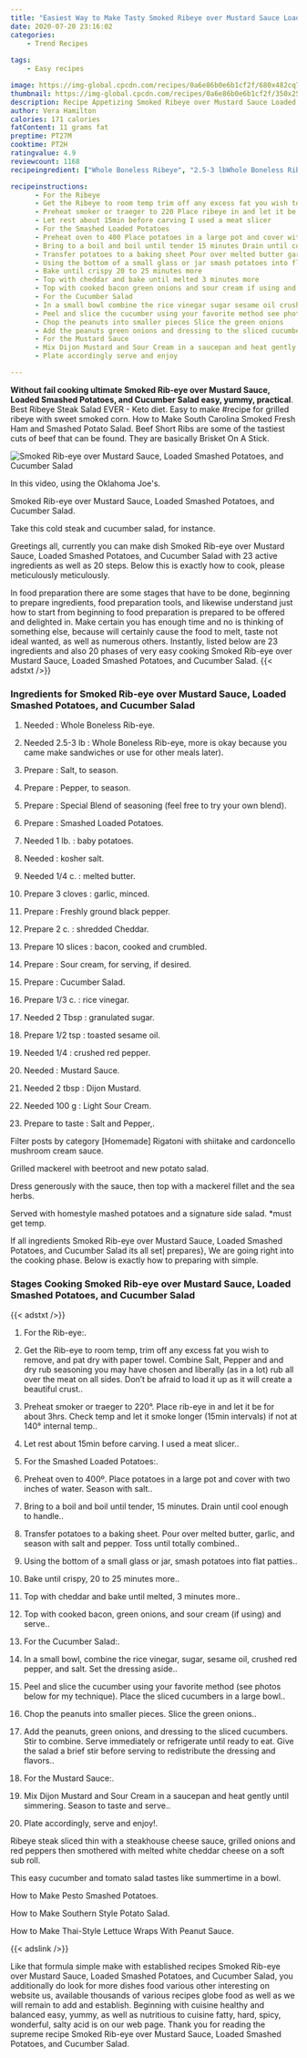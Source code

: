 ```yaml
---
title: "Easiest Way to Make Tasty Smoked Ribeye over Mustard Sauce Loaded Smashed Potatoes and Cucumber Salad"
date: 2020-07-20 23:16:02
categories:
    - Trend Recipes
    
tags:
    - Easy recipes

image: https://img-global.cpcdn.com/recipes/0a6e86b0e6b1cf2f/680x482cq70/smoked-rib-eye-over-mustard-sauce-loaded-smashed-potatoes-and-cucumber-salad-recipe-main-photo.jpg
thumbnail: https://img-global.cpcdn.com/recipes/0a6e86b0e6b1cf2f/350x250cq70/smoked-rib-eye-over-mustard-sauce-loaded-smashed-potatoes-and-cucumber-salad-recipe-main-photo.jpg
description: Recipe Appetizing Smoked Ribeye over Mustard Sauce Loaded Smashed Potatoes and Cucumber Salad with 23 ingredients and 20 stages of easy cooking.
author: Vera Hamilton
calories: 171 calories
fatContent: 11 grams fat
preptime: PT27M
cooktime: PT2H
ratingvalue: 4.9
reviewcount: 1168
recipeingredient: ["Whole Boneless Ribeye", "2.5-3 lbWhole Boneless Ribeye more is okay because you came make sandwiches or use for other meals later", "Salt to season", "Pepper to season", "Special Blend of seasoning feel free to try your own blend", "Smashed Loaded Potatoes", "1 lb.baby potatoes", "kosher salt", "1/4 c.melted butter", "3 clovesgarlic minced", "Freshly ground black pepper", "2 c.shredded Cheddar", "10 slicesbacon cooked and crumbled", "Sour cream for serving if desired", "Cucumber Salad", "1/3 c.rice vinegar", "2 Tbspgranulated sugar", "1/2 tsptoasted sesame oil", "1/4crushed red pepper", "Mustard Sauce", "2 tbspDijon Mustard", "100 gLight Sour Cream", "to tasteSalt and Pepper"]

recipeinstructions: 
      - For the Ribeye 
      - Get the Ribeye to room temp trim off any excess fat you wish to remove and pat dry with paper towel Combine Salt Pepper and and dry rub seasoning you may have chosen and liberally as in a lot rub all over the meat on all sides Dont be afraid to load it up as it will create a beautiful crust 
      - Preheat smoker or traeger to 220 Place ribeye in and let it be for about 3hrs Check temp and let it smoke longer 15min intervals if not at 140 internal temp 
      - Let rest about 15min before carving I used a meat slicer 
      - For the Smashed Loaded Potatoes 
      - Preheat oven to 400 Place potatoes in a large pot and cover with two inches of water Season with salt 
      - Bring to a boil and boil until tender 15 minutes Drain until cool enough to handle 
      - Transfer potatoes to a baking sheet Pour over melted butter garlic and season with salt and pepper Toss until totally combined 
      - Using the bottom of a small glass or jar smash potatoes into flat patties 
      - Bake until crispy 20 to 25 minutes more 
      - Top with cheddar and bake until melted 3 minutes more 
      - Top with cooked bacon green onions and sour cream if using and serve 
      - For the Cucumber Salad 
      - In a small bowl combine the rice vinegar sugar sesame oil crushed red pepper and salt Set the dressing aside 
      - Peel and slice the cucumber using your favorite method see photos below for my technique Place the sliced cucumbers in a large bowl 
      - Chop the peanuts into smaller pieces Slice the green onions 
      - Add the peanuts green onions and dressing to the sliced cucumbers Stir to combine Serve immediately or refrigerate until ready to eat Give the salad a brief stir before serving to redistribute the dressing and flavors 
      - For the Mustard Sauce 
      - Mix Dijon Mustard and Sour Cream in a saucepan and heat gently until simmering Season to taste and serve 
      - Plate accordingly serve and enjoy

---
```




**Without fail cooking ultimate Smoked Rib-eye over Mustard Sauce, Loaded Smashed Potatoes, and Cucumber Salad easy, yummy, practical**. Best Ribeye Steak Salad EVER - Keto diet. Easy to make #recipe for grilled ribeye with sweet smoked corn. How to Make South Carolina Smoked Fresh Ham and Smashed Potato Salad. Beef Short Ribs are some of the tastiest cuts of beef that can be found. They are basically Brisket On A Stick.


![Smoked Rib-eye over Mustard Sauce, Loaded Smashed Potatoes, and Cucumber Salad](https://img-global.cpcdn.com/recipes/0a6e86b0e6b1cf2f/680x482cq70/smoked-rib-eye-over-mustard-sauce-loaded-smashed-potatoes-and-cucumber-salad-recipe-main-photo.jpg "Smoked Rib-eye over Mustard Sauce, Loaded Smashed Potatoes, and Cucumber Salad")



In this video, using the Oklahoma Joe&#39;s.

Smoked Rib-eye over Mustard Sauce, Loaded Smashed Potatoes, and Cucumber Salad.

Take this cold steak and cucumber salad, for instance.


Greetings all, currently you can make dish Smoked Rib-eye over Mustard Sauce, Loaded Smashed Potatoes, and Cucumber Salad with 23 active ingredients as well as 20 steps. Below this is exactly how to cook, please meticulously meticulously.

In food preparation there are some stages that have to be done, beginning to prepare ingredients, food preparation tools, and likewise understand just how to start from beginning to food preparation is prepared to be offered and delighted in. Make certain you has enough time and no is thinking of something else, because will certainly cause the food to melt, taste not ideal wanted, as well as numerous others. Instantly, listed below are 23 ingredients and also 20 phases of very easy cooking Smoked Rib-eye over Mustard Sauce, Loaded Smashed Potatoes, and Cucumber Salad.
{{< adstxt />}}

### Ingredients for Smoked Rib-eye over Mustard Sauce, Loaded Smashed Potatoes, and Cucumber Salad


1. Needed  : Whole Boneless Rib-eye.

1. Needed 2.5-3 lb : Whole Boneless Rib-eye, more is okay because you came make sandwiches or use for other meals later).

1. Prepare  : Salt, to season.

1. Prepare  : Pepper, to season.

1. Prepare  : Special Blend of seasoning (feel free to try your own blend).

1. Prepare  : Smashed Loaded Potatoes.

1. Needed 1 lb. : baby potatoes.

1. Needed  : kosher salt.

1. Needed 1/4 c. : melted butter.

1. Prepare 3 cloves : garlic, minced.

1. Prepare  : Freshly ground black pepper.

1. Prepare 2 c. : shredded Cheddar.

1. Prepare 10 slices : bacon, cooked and crumbled.

1. Prepare  : Sour cream, for serving, if desired.

1. Prepare  : Cucumber Salad.

1. Prepare 1/3 c. : rice vinegar.

1. Needed 2 Tbsp : granulated sugar.

1. Prepare 1/2 tsp : toasted sesame oil.

1. Needed 1/4 : crushed red pepper.

1. Needed  : Mustard Sauce.

1. Needed 2 tbsp : Dijon Mustard.

1. Needed 100 g : Light Sour Cream.

1. Prepare to taste : Salt and Pepper,.


Filter posts by category [Homemade] Rigatoni with shiitake and cardoncello mushroom cream sauce.

Grilled mackerel with beetroot and new potato salad.

Dress generously with the sauce, then top with a mackerel fillet and the sea herbs.

Served with homestyle mashed potatoes and a signature side salad. *must get temp.


If all ingredients Smoked Rib-eye over Mustard Sauce, Loaded Smashed Potatoes, and Cucumber Salad its all set| prepares}, We are going right into the cooking phase. Below is exactly how to preparing with simple.

### Stages Cooking Smoked Rib-eye over Mustard Sauce, Loaded Smashed Potatoes, and Cucumber Salad

{{< adstxt />}}


1. For the Rib-eye:.



1. Get the Rib-eye to room temp, trim off any excess fat you wish to remove, and pat dry with paper towel. Combine Salt, Pepper and and dry rub seasoning you may have chosen and liberally (as in a lot) rub all over the meat on all sides. Don’t be afraid to load it up as it will create a beautiful crust..



1. Preheat smoker or traeger to 220°. Place rib-eye in and let it be for about 3hrs. Check temp and let it smoke longer (15min intervals) if not at 140° internal temp..



1. Let rest about 15min before carving. I used a meat slicer..



1. For the Smashed Loaded Potatoes:.



1. Preheat oven to 400º. Place potatoes in a large pot and cover with two inches of water. Season with salt..



1. Bring to a boil and boil until tender, 15 minutes. Drain until cool enough to handle..



1. Transfer potatoes to a baking sheet. Pour over melted butter, garlic, and season with salt and pepper. Toss until totally combined..



1. Using the bottom of a small glass or jar, smash potatoes into flat patties..



1. Bake until crispy, 20 to 25 minutes more..



1. Top with cheddar and bake until melted, 3 minutes more..



1. Top with cooked bacon, green onions, and sour cream (if using) and serve..



1. For the Cucumber Salad:.



1. In a small bowl, combine the rice vinegar, sugar, sesame oil, crushed red pepper, and salt. Set the dressing aside..



1. Peel and slice the cucumber using your favorite method (see photos below for my technique). Place the sliced cucumbers in a large bowl..



1. Chop the peanuts into smaller pieces. Slice the green onions..



1. Add the peanuts, green onions, and dressing to the sliced cucumbers. Stir to combine. Serve immediately or refrigerate until ready to eat. Give the salad a brief stir before serving to redistribute the dressing and flavors..



1. For the Mustard Sauce:.



1. Mix Dijon Mustard and Sour Cream in a saucepan and heat gently until simmering. Season to taste and serve..



1. Plate accordingly, serve and enjoy!.




Ribeye steak sliced thin with a steakhouse cheese sauce, grilled onions and red peppers then smothered with melted white cheddar cheese on a soft sub roll.

This easy cucumber and tomato salad tastes like summertime in a bowl.

How to Make Pesto Smashed Potatoes.

How to Make Southern Style Potato Salad.

How to Make Thai-Style Lettuce Wraps With Peanut Sauce.


{{< adslink />}}

Like that formula simple make with established recipes Smoked Rib-eye over Mustard Sauce, Loaded Smashed Potatoes, and Cucumber Salad, you additionally do look for more dishes food various other interesting on website us, available thousands of various recipes globe food as well as we will remain to add and establish. Beginning with cuisine healthy and balanced easy, yummy, as well as nutritious to cuisine fatty, hard, spicy, wonderful, salty acid is on our web page. Thank you for reading the supreme recipe Smoked Rib-eye over Mustard Sauce, Loaded Smashed Potatoes, and Cucumber Salad.
